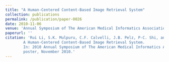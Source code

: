 ```yaml
---
title: "A Human-Centered Content-Based Image Retrieval System"
collection: publications
permalink: /publication/paper-0026
date: 2010-11-06
venue: 'Annual Symposium of The American Medical Informatics Association (AMIA 2010)'
paperurl: ''
citation: 'Rui Li, S.K. Mulpuru, C.F. Calvelli, J.B. Pelz, P-C. Shi, and A.R. Haake.
        A Human-Centered Content-Based Image Retrieval System.
        In: 2010 Annual Symposium of The American Medical Informatics Association (AMIA 2010),
        poster, November 2010.'
---
```

